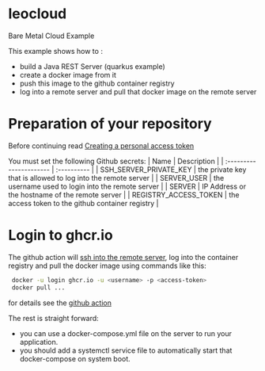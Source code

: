 # leocloud
Bare Metal Cloud Example

This example shows how to :
- build a Java REST Server (quarkus example)
- create a docker image from it
- push this image to the github container registry
- log into a remote server and pull that docker image on the remote server


Preparation of your repository
===

Before continuing read [Creating a personal access token](https://docs.github.com/en/authentication/keeping-your-account-and-data-secure/creating-a-personal-access-token)


You must set the following Github secrets: 
| Name                    | Description     |
| :---------------------- | :---------- |
| SSH_SERVER_PRIVATE_KEY | the private key that is allowed to log into the remote server  |
| SERVER_USER            | the username used to login into the remote server              |
| SERVER                 | IP Address or the hostname of the remote server                |
| REGISTRY_ACCESS_TOKEN  | the access token to the github container registry              |

Login to ghcr.io
===

The github action will [ssh into the remote server](https://github.com/caberger/install-ssh-key), log into the container registry
and pull the docker image using commands like this:

~~~bash
 docker -u login ghcr.io -u <username> -p <access-token>
 docker pull ...
~~~

for details see the [github action](.github/workflows/ci-cd.yml)

The rest is straight forward: 
- you can use a docker-compose.yml file on the server to run your application.
- you should add a systemctl service file to automatically start that docker-compose on system boot.

